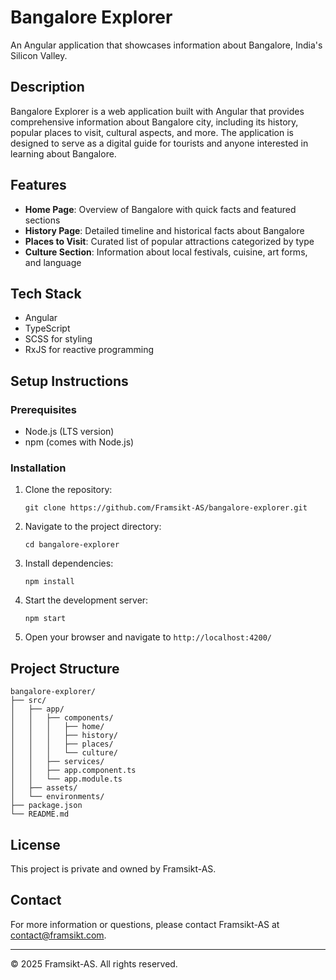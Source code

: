 # Bangalore Explorer

An Angular application that showcases information about Bangalore, India's Silicon Valley.

## Description

Bangalore Explorer is a web application built with Angular that provides comprehensive information about Bangalore city, including its history, popular places to visit, cultural aspects, and more. The application is designed to serve as a digital guide for tourists and anyone interested in learning about Bangalore.

## Features

- **Home Page**: Overview of Bangalore with quick facts and featured sections
- **History Page**: Detailed timeline and historical facts about Bangalore
- **Places to Visit**: Curated list of popular attractions categorized by type
- **Culture Section**: Information about local festivals, cuisine, art forms, and language

## Tech Stack

- Angular
- TypeScript
- SCSS for styling
- RxJS for reactive programming

## Setup Instructions

### Prerequisites

- Node.js (LTS version)
- npm (comes with Node.js)

### Installation

1. Clone the repository:
   ```
   git clone https://github.com/Framsikt-AS/bangalore-explorer.git
   ```

2. Navigate to the project directory:
   ```
   cd bangalore-explorer
   ```

3. Install dependencies:
   ```
   npm install
   ```

4. Start the development server:
   ```
   npm start
   ```

5. Open your browser and navigate to `http://localhost:4200/`

## Project Structure

```
bangalore-explorer/
├── src/
│   ├── app/
│   │   ├── components/
│   │   │   ├── home/
│   │   │   ├── history/
│   │   │   ├── places/
│   │   │   └── culture/
│   │   ├── services/
│   │   ├── app.component.ts
│   │   └── app.module.ts
│   ├── assets/
│   └── environments/
├── package.json
└── README.md
```

## License

This project is private and owned by Framsikt-AS.

## Contact

For more information or questions, please contact Framsikt-AS at [contact@framsikt.com](mailto:contact@framsikt.com).

---

© 2025 Framsikt-AS. All rights reserved.
